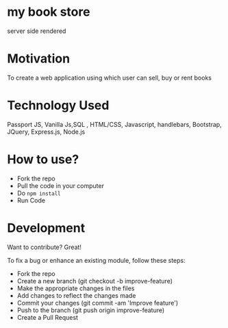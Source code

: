 # my book store
server side rendered

# Motivation
To create a web application using which user can sell, buy or rent books

# Technology Used
Passport JS, Vanilla Js,SQL , HTML/CSS, Javascript, handlebars, Bootstrap, JQuery, Express.js, Node.js

# How to use?

- Fork the repo
- Pull the code in your computer
- Do ` npm install `
- Run Code


# Development
Want to contribute? Great!

To fix a bug or enhance an existing module, follow these steps:

- Fork the repo
- Create a new branch (git checkout -b improve-feature)
- Make the appropriate changes in the files
- Add changes to reflect the changes made
- Commit your changes (git commit -am 'Improve feature')
- Push to the branch (git push origin improve-feature)
- Create a Pull Request

